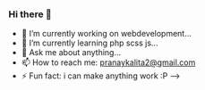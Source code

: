 ### Hi there 👋


- 🔭 I’m currently working on webdevelopment...
- 🌱 I’m currently learning php scss js...
- 💬 Ask me about anything...
- 📫 How to reach me: pranaykalita2@gmail.com
- ⚡ Fun fact: i can make anything work :P
-->

